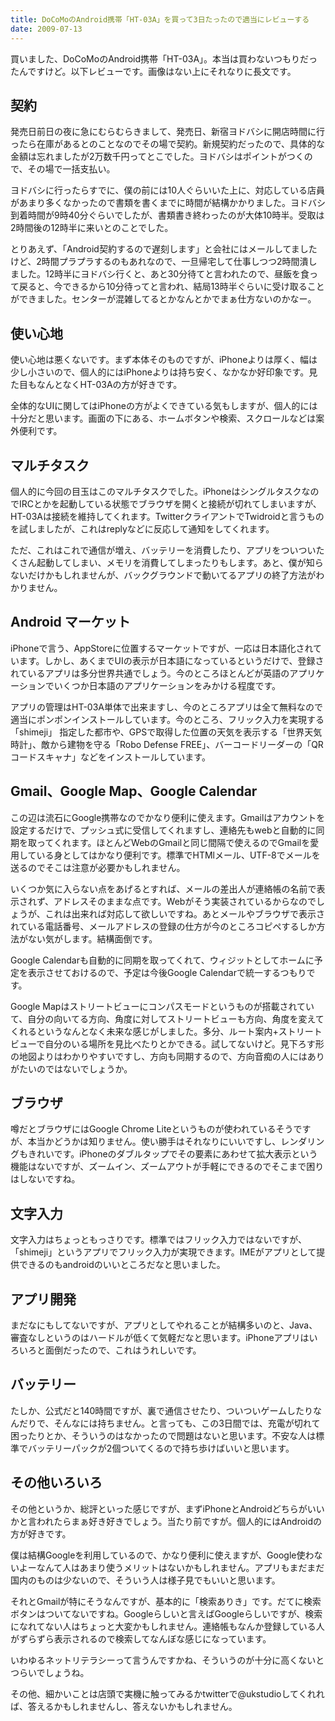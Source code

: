 ```yaml
---
title: DoCoMoのAndroid携帯「HT-03A」を買って3日たったので適当にレビューする
date: 2009-07-13
---
```

買いました、DoCoMoのAndroid携帯「HT-03A」。本当は買わないつもりだったんですけど。以下レビューです。画像はない上にそれなりに長文です。

<h2>契約</h2>
発売日前日の夜に急にむらむらきまして、発売日、新宿ヨドバシに開店時間に行ったら在庫があるとのことなのでその場で契約。新規契約だったので、具体的な金額は忘れましたが2万数千円ってとこでした。ヨドバシはポイントがつくので、その場で一括支払い。

ヨドバシに行ったらすでに、僕の前には10人ぐらいいた上に、対応している店員があまり多くなかったので書類を書くまでに時間が結構かかりました。ヨドバシ到着時間が9時40分ぐらいでしたが、書類書き終わったのが大体10時半。受取は2時間後の12時半に来いとのことでした。

とりあえず、「Android契約するので遅刻します」と会社にはメールしてましたけど、2時間プラプラするのもあれなので、一旦帰宅して仕事しつつ2時間潰しました。12時半にヨドバシ行くと、あと30分待てと言われたので、昼飯を食って戻ると、今できるから10分待ってと言われ、結局13時半ぐらいに受け取ることができました。センターが混雑してるとかなんとかでまぁ仕方ないのかなー。

<h2>使い心地</h2>
使い心地は悪くないです。まず本体そのものですが、iPhoneよりは厚く、幅は少し小さいので、個人的にはiPhoneよりは持ち安く、なかなか好印象です。見た目もなんとなくHT-03Aの方が好きです。

全体的なUIに関してはiPhoneの方がよくできている気もしますが、個人的には十分だと思います。画面の下にある、ホームボタンや検索、スクロールなどは案外便利です。

<h2>マルチタスク</h2>
個人的に今回の目玉はこのマルチタスクでした。iPhoneはシングルタスクなのでIRCとかを起動している状態でブラウザを開くと接続が切れてしまいますが、HT-03Aは接続を維持してくれます。TwitterクライアントでTwidroidと言うものを試しましたが、これはreplyなどに反応して通知をしてくれます。

ただ、これはこれで通信が増え、バッテリーを消費したり、アプリをついついたくさん起動してしまい、メモリを消費してしまったりもします。あと、僕が知らないだけかもしれませんが、バックグラウンドで動いてるアプリの終了方法がわかりません。

<h2>Android マーケット</h2>
iPhoneで言う、AppStoreに位置するマーケットですが、一応は日本語化されています。しかし、あくまでUIの表示が日本語になっているというだけで、登録されているアプリは多分世界共通でしょう。今のところほとんどが英語のアプリケーションでいくつか日本語のアプリケーションをみかける程度です。

アプリの管理はHT-03A単体で出来ますし、今のところアプリは全て無料なので適当にポンポンインストールしています。今のところ、フリック入力を実現する「shimeji」 指定した都市や、GPSで取得した位置の天気を表示する「世界天気時計」、敵から建物を守る「Robo Defense FREE」、バーコードリーダーの「QRコードスキャナ」などをインストールしています。

<h2>Gmail、Google Map、Google Calendar</h2>
この辺は流石にGoogle携帯なのでかなり便利に使えます。Gmailはアカウントを設定するだけで、プッシュ式に受信してくれますし、連絡先もwebと自動的に同期を取ってくれます。ほとんどWebのGmailと同じ間隔で使えるのでGmailを愛用している身としてはかなり便利です。標準でHTMlメール、UTF-8でメールを送るのでそこは注意が必要かもしれません。

いくつか気に入らない点をあげるとすれば、メールの差出人が連絡帳の名前で表示されず、アドレスそのままな点です。Webがそう実装されているからなのでしょうが、これは出来れば対応して欲しいですね。あとメールやブラウザで表示されている電話番号、メールアドレスの登録の仕方が今のところコピペするしか方法がない気がします。結構面倒です。

Google Calendarも自動的に同期を取ってくれて、ウィジットとしてホームに予定を表示させておけるので、予定は今後Google Calendarで統一するつもりです。

Google Mapはストリートビューにコンパスモードというものが搭載されていて、自分の向いてる方向、角度に対してストリートビューも方向、角度を変えてくれるというなんとなく未来な感じがしました。多分、ルート案内+ストリートビューで自分のいる場所を見比べたりとかできる。試してないけど。見下ろす形の地図よりはわかりやすいですし、方向も同期するので、方向音痴の人にはありがたいのではないでしょうか。

<h2>ブラウザ</h2>
噂だとブラウザにはGoogle Chrome Liteというものが使われているそうですが、本当かどうかは知りません。使い勝手はそれなりにいいですし、レンダリングもきれいです。iPhoneのダブルタップでその要素にあわせて拡大表示という機能はないですが、ズームイン、ズームアウトが手軽にできるのでそこまで困りはしないですね。

<h2>文字入力</h2>
文字入力はちょっともっさりです。標準ではフリック入力ではないですが、「shimeji」というアプリでフリック入力が実現できます。IMEがアプリとして提供できるのもandroidのいいところだなと思いました。

<h2>アプリ開発</h2>
まだなにもしてないですが、アプリとしてやれることが結構多いのと、Java、審査なしというのはハードルが低くて気軽だなと思います。iPhoneアプリはいろいろと面倒だったので、これはうれしいです。

<h2>バッテリー</h2>
たしか、公式だと140時間ですが、裏で通信させたり、ついついゲームしたりなんだりで、そんなには持ちません。と言っても、この3日間では、充電が切れて困ったりとか、そういうのはなかったので問題はないと思います。不安な人は標準でバッテリーパックが2個ついてくるので持ち歩けばいいと思います。

<h2>その他いろいろ</h2>
その他というか、総評といった感じですが、まずiPhoneとAndroidどちらがいいかと言われたらまぁ好き好きでしょう。当たり前ですが。個人的にはAndroidの方が好きです。

僕は結構Googleを利用しているので、かなり便利に使えますが、Google使わないよーなんて人はあまり使うメリットはないかもしれません。アプリもまだまだ国内のものは少ないので、そういう人は様子見でもいいと思います。

それとGmailが特にそうなんですが、基本的に「検索ありき」です。だてに検索ボタンはついてないですね。Googleらしいと言えばGoogleらしいですが、検索になれてない人はちょっと大変かもしれません。連絡帳もなんか登録している人がずらずら表示されるので検索してなんぼな感じになっています。

いわゆるネットリテラシーって言うんですかね、そういうのが十分に高くないとつらいでしょうね。

その他、細かいことは店頭で実機に触ってみるかtwitterで@ukstudioしてくれれば、答えるかもしれませんし、答えないかもしれません。
